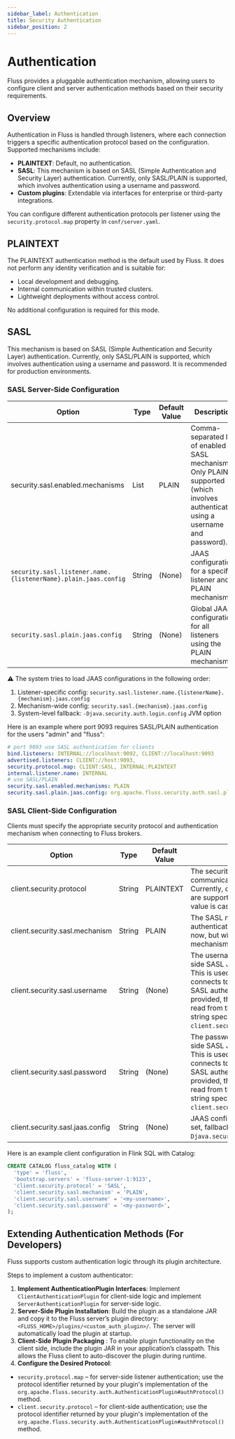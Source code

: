 ```yaml
---
sidebar_label: Authentication
title: Security Authentication
sidebar_position: 2
---
```


# Authentication
Fluss provides a pluggable authentication mechanism, allowing users to configure client and server authentication methods based on their security requirements.

## Overview
Authentication in Fluss is handled through listeners, where each connection triggers a specific authentication protocol based on the configuration. Supported mechanisms include:
* **PLAINTEXT**: Default, no authentication.
* **SASL**: This mechanism is based on SASL (Simple Authentication and Security Layer) authentication. Currently, only SASL/PLAIN is supported, which involves authentication using a username and password.
* **Custom plugins**: Extendable via interfaces for enterprise or third-party integrations.

You can configure different authentication protocols per listener using the `security.protocol.map` property in `conf/server.yaml`.

## PLAINTEXT
The PLAINTEXT authentication method is the default used by Fluss. It does not perform any identity verification and is suitable for:
* Local development and debugging.
* Internal communication within trusted clusters.
* Lightweight deployments without access control.

No additional configuration is required for this mode.

## SASL
This mechanism is based on SASL (Simple Authentication and Security Layer) authentication. Currently, only SASL/PLAIN is supported, which involves authentication using a username and password. It is recommended for production environments.

### SASL Server-Side Configuration
| Option                                                         | Type   | Default Value | Description                                                                                                                           |
|----------------------------------------------------------------|--------|---------------|---------------------------------------------------------------------------------------------------------------------------------------|
| security.sasl.enabled.mechanisms                               | List   | PLAIN         | Comma-separated list of enabled SASL mechanisms. Only PLAIN is supported (which involves authentication using a username and password). |
| `security.sasl.listener.name.{listenerName}.plain.jaas.config` | String | (None)        | JAAS configuration for a specific listener and PLAIN mechanism.                                                                       |
| `security.sasl.plain.jaas.config`                              | String | (None)        | Global JAAS configuration for all listeners using the PLAIN mechanism.                                                                |


⚠️ The system tries to load JAAS configurations in the following order:
1. Listener-specific config: `security.sasl.listener.name.{listenerName}.{mechanism}.jaas.config`
2. Mechanism-wide config: `security.sasl.{mechanism}.jaas.config`
3. System-level fallback: `-Djava.security.auth.login.config` JVM option

Here is an example where port 9093 requires SASL/PLAIN authentication for the users "admin" and "fluss":
```yaml title="conf/server.yaml"
# port 9093 use SASL authentication for clients
bind.listeners: INTERNAL://localhost:9092, CLIENT://localhost:9093
advertised.listeners: CLIENT://host:9093,
security.protocol.map: CLIENT:SASL, INTERNAL:PLAINTEXT
internal.listener.name: INTERNAL
# use SASL/PLAIN
security.sasl.enabled.mechanisms: PLAIN
security.sasl.plain.jaas.config: org.apache.fluss.security.auth.sasl.plain.PlainLoginModule required user_admin="admin-pass" user_fluss="fluss-pass";
```


### SASL Client-Side Configuration
Clients must specify the appropriate security protocol and authentication mechanism when connecting to Fluss brokers.

| Option                           | Type   | Default Value | Description                                                                                                                                                                                                                                                                               |
|----------------------------------|--------|---------------|-------------------------------------------------------------------------------------------------------------------------------------------------------------------------------------------------------------------------------------------------------------------------------------------|
| client.security.protocol         | String | PLAINTEXT     | The security protocol used to communicate with brokers. Currently, only `PLAINTEXT` and `SASL` are supported, the configuration value is case insensitive.                                                                                                                                |
| client.security.sasl.mechanism   | String | PLAIN         | The SASL mechanism used for authentication. Only support PLAIN now, but will support more mechanisms in the future.                                                                                                                                                                       |
| client.security.sasl.username    | String | (None)        | The username to use for client-side SASL JAAS authentication. This is used when the client connects to the Fluss cluster with SASL authentication enabled. If not provided, the username will be read from the JAAS configuration string specified by `client.security.sasl.jaas.config`. |
| client.security.sasl.password    | String | (None)        | The password to use for client-side SASL JAAS authentication. This is used when the client connects to the Fluss cluster with SASL authentication enabled. If not provided, the password will be read from the JAAS configuration string specified by `client.security.sasl.jaas.config`. |
| client.security.sasl.jaas.config | String | (None)        | JAAS configuration for SASL. If not set, fallback to system property `-Djava.security.auth.login.config`.                                                                                                                                                                                 |



Here is an example client configuration in Flink SQL with Catalog:

```sql title="Flink SQL"
CREATE CATALOG fluss_catalog WITH (
  'type' = 'fluss',
  'bootstrap.servers' = 'fluss-server-1:9123',
  'client.security.protocol' = 'SASL',
  'client.security.sasl.mechanism' = 'PLAIN',
  'client.security.sasl.username' = '<my-username>',
  'client.security.sasl.password' = '<my-password>',
);
```


## Extending Authentication Methods (For Developers)

Fluss supports custom authentication logic through its plugin architecture.

Steps to implement a custom authenticator:
1. **Implement AuthenticationPlugin Interfaces**: 
Implement `ClientAuthenticationPlugin` for client-side logic and implement `ServerAuthenticationPlugin` for server-side logic.
2.  **Server-Side Plugin Installation**:
Build the plugin as a standalone JAR and copy it to the Fluss server’s plugin directory: `<FLUSS_HOME>/plugins/<custom_auth_plugin>/`. The server will automatically load the plugin at startup.
3.  **Client-Side Plugin Packaging**  :
To enable plugin functionality on the client side, include the plugin JAR in your application’s classpath. This allows the Fluss client to auto-discover the plugin during runtime.
4. **Configure the Desired Protocol**:
  * `security.protocol.map` – for server-side listener authentication; use the protocol identifier returned by your plugin's implementation of the `org.apache.fluss.security.auth.AuthenticationPlugin#authProtocol()` method.
  * `client.security.protocol` – for client-side authentication; use the protocol identifier returned by your plugin's implementation of the `org.apache.fluss.security.auth.AuthenticationPlugin#authProtocol()` method.